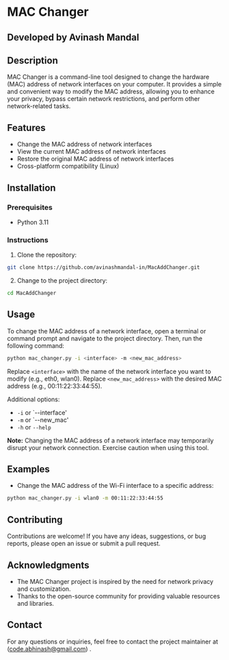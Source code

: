 # MAC Changer

## Developed by Avinash Mandal

## Description

MAC Changer is a command-line tool designed to change the hardware (MAC) address of network interfaces on your computer. It provides a simple and convenient way to modify the MAC address, allowing you to enhance your privacy, bypass certain network restrictions, and perform other network-related tasks.

## Features

- Change the MAC address of network interfaces
- View the current MAC address of network interfaces
- Restore the original MAC address of network interfaces
- Cross-platform compatibility (Linux)

## Installation

### Prerequisites

- Python 3.11

### Instructions

1. Clone the repository:

```bash
git clone https://github.com/avinashmandal-in/MacAddChanger.git
```

2. Change to the project directory:

```bash
cd MacAddChanger
```

## Usage

To change the MAC address of a network interface, open a terminal or command prompt and navigate to the project directory. Then, run the following command:

```bash
python mac_changer.py -i <interface> -m <new_mac_address>
```

Replace `<interface>` with the name of the network interface you want to modify (e.g., eth0, wlan0). Replace `<new_mac_address>` with the desired MAC address (e.g., 00:11:22:33:44:55).

Additional options:

- `-i` or `--interface'
- `-m` or `--new_mac'
- `-h` or `--help`

**Note:** Changing the MAC address of a network interface may temporarily disrupt your network connection. Exercise caution when using this tool.

## Examples

- Change the MAC address of the Wi-Fi interface to a specific address:

```bash
python mac_changer.py -i wlan0 -m 00:11:22:33:44:55
```

## Contributing

Contributions are welcome! If you have any ideas, suggestions, or bug reports, please open an issue or submit a pull request.

## Acknowledgments

- The MAC Changer project is inspired by the need for network privacy and customization.
- Thanks to the open-source community for providing valuable resources and libraries.

## Contact

For any questions or inquiries, feel free to contact the project maintainer at (code.abhinash@gmail.com) [](mailto:code.abhinash@gmail.com).
